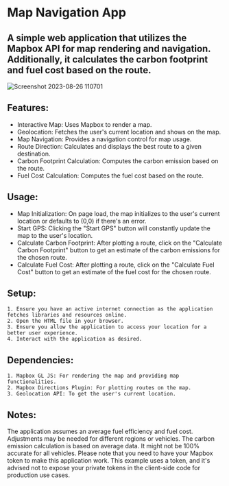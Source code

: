 # Map Navigation App

## A simple web application that utilizes the Mapbox API for map rendering and navigation. Additionally, it calculates the carbon footprint and fuel cost based on the route.
![Screenshot 2023-08-26 110701](https://github.com/ucdtomaszsadowy/Map-Navigation-App/assets/102903177/b199526f-706a-4e03-bfbe-9cc126deea9c)

## Features:

- Interactive Map: Uses Mapbox to render a map.
- Geolocation: Fetches the user's current location and shows on the map.
- Map Navigation: Provides a navigation control for map usage.
- Route Direction: Calculates and displays the best route to a given destination.
- Carbon Footprint Calculation: Computes the carbon emission based on the route.
- Fuel Cost Calculation: Computes the fuel cost based on the route.

## Usage:

- Map Initialization: On page load, the map initializes to the user's current location or defaults to (0,0) if there's an error.
- Start GPS: Clicking the "Start GPS" button will constantly update the map to the user's location.
- Calculate Carbon Footprint: After plotting a route, click on the "Calculate Carbon Footprint" button to get an estimate of the carbon emissions for the chosen route.
- Calculate Fuel Cost: After plotting a route, click on the "Calculate Fuel Cost" button to get an estimate of the fuel cost for the chosen route.

## Setup:

    1. Ensure you have an active internet connection as the application fetches libraries and resources online.
    2. Open the HTML file in your browser.
    3. Ensure you allow the application to access your location for a better user experience.
    4. Interact with the application as desired.

## Dependencies:

    1. Mapbox GL JS: For rendering the map and providing map functionalities.
    2. Mapbox Directions Plugin: For plotting routes on the map.
    3. Geolocation API: To get the user's current location.

## Notes:

The application assumes an average fuel efficiency and fuel cost. Adjustments may be needed for different regions or vehicles.
The carbon emission calculation is based on average data. It might not be 100% accurate for all vehicles.
Please note that you need to have your Mapbox token to make this application work. This example uses a token, and it's advised not to expose your private tokens in the client-side code for production use cases.
